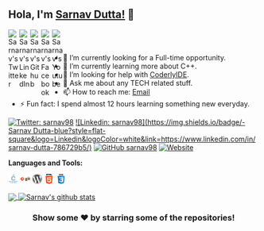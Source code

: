 ## Hola, I'm [Sarnav Dutta!](https://sarnav.me) 👋

<a href="https://twitter.com/sarnav98">
  <img align="left" alt="Sarnav's Twitter" width="22px" src="https://cdn.jsdelivr.net/npm/simple-icons@v3/icons/twitter.svg" />
</a>
<a href="https://linkedin.com/in/sarnav-dutta-786729b5">
  <img align="left" alt="Sarnav's LinkedIn" width="22px" src="https://cdn.jsdelivr.net/npm/simple-icons@v3/icons/linkedin.svg" />
</a>
<a href="https://github.com/sarnav98">
  <img align="left" alt="Sarnav's Github" width="22px" src="https://cdn.jsdelivr.net/npm/simple-icons@v3/icons/github.svg" />
</a>
<a href="https://www.facebook.com/sarnavdutta/">
  <img align="left" alt="Sarnav's Facebook" width="22px" src="https://cdn.jsdelivr.net/npm/simple-icons@v3/icons/facebook.svg" />
</a>
<a href="https://www.youtube.com/channel/UCOoXB0VT_Zs7jgbaeh-paZw">
  <img align="left" alt="Sarnav's Youtube" width="22px" src="https://cdn.jsdelivr.net/npm/simple-icons@v3/icons/youtube.svg" />
</a>

<br/>
<br/>



- 🔭 I’m currently looking for a Full-time opportunity.
- 🌱 I’m currently learning more about C++.
- 🤔 I’m looking for help with [CoderlyIDE](https://code.coderly.in/).
- 💬 Ask me about any TECH related stuff.
- 📫 How to reach me: [Email](mailto:sarnavdutta2011@gmail.com)
- ⚡ Fun fact: I spend almost 12 hours learning something new everyday.

[![Twitter: sarnav98](https://img.shields.io/twitter/follow/sarnav98?style=social)](https://twitter.com/sarnav98)
[![Linkedin: sarnav98](https://img.shields.io/badge/-Sarnav Dutta-blue?style=flat-square&logo=Linkedin&logoColor=white&link=https://www.linkedin.com/in/sarnav-dutta-786729b5/)](https://www.linkedin.com/in/sarnav-dutta-786729b5/)
[![GitHub sarnav98](https://img.shields.io/github/followers/sarnav98?label=follow&style=social)](https://github.com/sarnav98)
[![Website](https://img.shields.io/badge/WorkWebsite-Code.Coderly.in-2648ff?style=flat-square&logo=google-chrome)](https://code.coderly.in/)


**Languages and Tools:**  

<code><img height="20" src="https://raw.githubusercontent.com/github/explore/80688e429a7d4ef2fca1e82350fe8e3517d3494d/topics/c/c.png"></code>
<code><img height="20" src="https://raw.githubusercontent.com/github/explore/80688e429a7d4ef2fca1e82350fe8e3517d3494d/topics/git/git.png"></code>
<code><img height="20" src="https://raw.githubusercontent.com/github/explore/80688e429a7d4ef2fca1e82350fe8e3517d3494d/topics/wordpress/wordpress.png"></code>
<code><img height="20" src="https://raw.githubusercontent.com/github/explore/80688e429a7d4ef2fca1e82350fe8e3517d3494d/topics/html/html.png"></code>
<code><img height="20" src="https://raw.githubusercontent.com/github/explore/80688e429a7d4ef2fca1e82350fe8e3517d3494d/topics/css/css.png"></code>   

<a href="https://github.com/sarnav98">
  <img align="center" src="https://github-readme-stats.vercel.app/api/top-langs/?username=sarnav98&theme=light&hide_langs_below=1" />
</a>
<a href="https://github.com/sarnav98">
 <img align="center" src="https://github-readme-stats.vercel.app/api?username=sarnav98&show_icons=true&theme=light&line_height=27" alt="Sarnav's github stats"/>
</a>

<div align="center">

### Show some ❤️ by starring some of the repositories!

</div>

